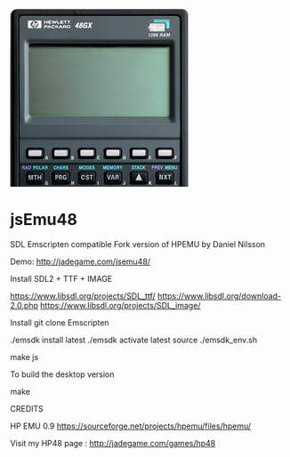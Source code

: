 ![jsEmu48 Sources](logo.png)
# jsEmu48
SDL Emscripten compatible Fork version of HPEMU by Daniel Nilsson

Demo: http://jadegame.com/jsemu48/


Install SDL2 + TTF + IMAGE

https://www.libsdl.org/projects/SDL_ttf/
https://www.libsdl.org/download-2.0.php
https://www.libsdl.org/projects/SDL_image/

Install git clone Emscripten

./emsdk install latest
./emsdk activate latest
source ./emsdk_env.sh

make js


To build the desktop version

make


CREDITS

HP EMU 0.9
https://sourceforge.net/projects/hpemu/files/hpemu/


Visit my HP48 page : http://jadegame.com/games/hp48
